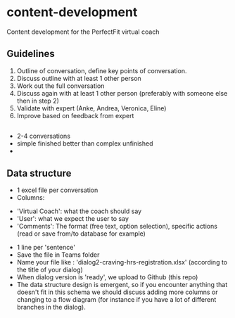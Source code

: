 # content-development
Content development for the PerfectFit virtual coach

## Guidelines
1. Outline of conversation, define key points of conversation.
2. Discuss outline with at least 1 other person
3. Work out the full conversation
4. Discuss again with at least 1 other person (preferably with someone else then in step 2)
5. Validate with expert (Anke, Andrea, Veronica, Eline)
6. Improve based on feedback from expert

##
* 2-4 conversations
* simple finished better than complex unfinished
* 

## Data structure
* 1 excel file per conversation
* Columns:
 - 'Virtual Coach': what the coach should say
 - 'User': what we expect the user to say
 - 'Comments': The format (free text, option selection), specific actions (read or save from/to database for example)
* 1 line per 'sentence'
* Save the file in Teams folder
* Name your file like : 'dialog2-craving-hrs-registration.xlsx' (according to the title of your dialog)
* When dialog version is 'ready', we upload to Github (this repo)
* The data structure design is emergent, so if you encounter anything that doesn't fit in this schema we should discuss
adding more columns or changing to a flow diagram (for instance if you have a lot of different branches in the dialog).
